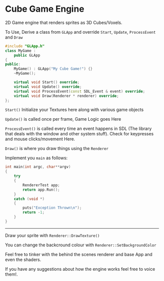 # Cube Game Engine
2D Game engine that renders sprites as 3D Cubes/Voxels.


To Use, Derive a class from `GLApp` and override `Start`, `Update`, `ProcessEvent` and `Draw`
```cpp
#include "GLApp.h"
class MyGame :
	public GLApp
{
public:
	MyGame() : GLApp("My Cube Game!") {}
	~MyGame();

	virtual void Start() override;
	virtual void Update() override;
	virtual void ProcessEvent(const SDL_Event & event) override;
	virtual void Draw(Renderer * renderer) override;
};

```

`Start()` Initialize your Textures here along with various game objects

`Update()` is called once per frame, Game Logic goes Here

`ProcessEvent()` is called every time an event happens in SDL (The library that deals with the window
and other system stuff). Check for keypresses and mouse clicks/movement Here.

`Draw()` is where you draw things using the `Renderer`


Implement you `main` as follows:
```cpp
int main(int argc, char**argv)
{
	try
	{
		RendererTest app;
		return app.Run();
	}
	catch (void *)
	{
		puts("Exception Thrown\n");
		return -1;
	}
}
```

---

Draw your sprite with `Renderer::DrawTexture()`

You can change the backcround colour with `Renderer::SetBackgroundColor`

Feel free to tinker with the behind the scenes renderer and base App and even the shaders.

If you have any suggestions about how the engine works feel free to voice them!.